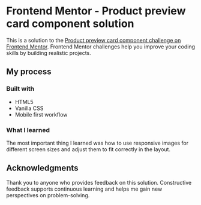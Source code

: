 # Frontend Mentor - Product preview card component solution

This is a solution to the [Product preview card component challenge on Frontend Mentor](https://www.frontendmentor.io/challenges/product-preview-card-component-GO7UmttRfa). Frontend Mentor challenges help you improve your coding skills by building realistic projects.

## My process

### Built with

- HTML5
- Vanilla CSS
- Mobile first workflow

### What I learned

The most important thing I learned was how to use responsive images for different screen sizes and adjust them to fit correctly in the layout.

## Acknowledgments

Thank you to anyone who provides feedback on this solution. Constructive feedback supports continuous learning and helps me gain new perspectives on problem-solving.
